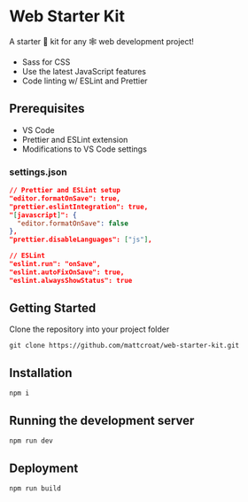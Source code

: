 # Web Starter Kit

A starter 💼 kit for any 🕸 web development project!

- Sass for CSS
- Use the latest JavaScript features
- Code linting w/ ESLint and Prettier

## Prerequisites

- VS Code
- Prettier and ESLint extension
- Modifications to VS Code settings

### settings.json

```json
// Prettier and ESLint setup
"editor.formatOnSave": true,
"prettier.eslintIntegration": true,
"[javascript]": {
  "editor.formatOnSave": false
},
"prettier.disableLanguages": ["js"],

// ESLint
"eslint.run": "onSave",
"eslint.autoFixOnSave": true,
"eslint.alwaysShowStatus": true
```

## Getting Started

Clone the repository into your project folder

```shell
git clone https://github.com/mattcroat/web-starter-kit.git
```

## Installation

```
npm i
```

## Running the development server

```shell
npm run dev
```

## Deployment

```shell
npm run build
```
